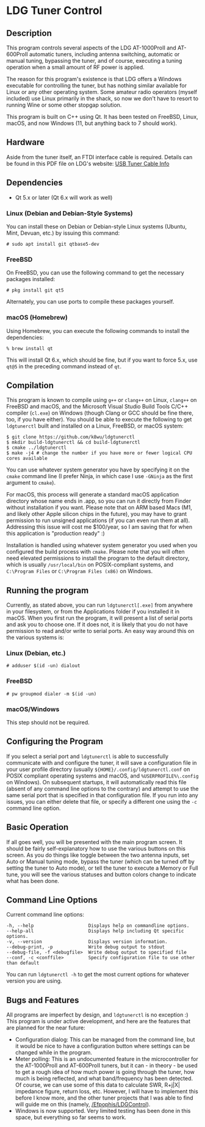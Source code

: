 



# LDG Tuner Control

## Description

This program controls several aspects of the LDG AT-1000ProII and AT-600ProII automatic tuners, including antenna switching, automatic or manual tuning, bypassing the tuner, and of course, executing a tuning operation when a small amount of RF power is applied.

The reason for this program's existence is that LDG offers a Windows executable for controlling the tuner, but has nothing similar available for Linux or any other operating system. Some amateur radio operators (myself included) use Linux primarily in the shack, so now we don't have to resort to running Wine or some other stopgap solution.

This program is built on C++ using Qt. It has been tested on FreeBSD, Linux, macOS, and now Windows (11, but anything back to 7 should work).


## Hardware

Aside from the tuner itself, an FTDI interface cable is required. Details can be found in this PDF file on LDG's website: [USB Tuner Cable Info](https://ldgelectronics.com/wp-content/uploads/2019/06/USB-Tuner-Cable-Info.pdf)


## Dependencies

* Qt 5.x or later (Qt 6.x will work as well)

### Linux (Debian and Debian-Style Systems)

You can install these on Debian or Debian-style Linux systems (Ubuntu, Mint, Devuan, etc.) by issuing this command:

	# sudo apt install git qtbase5-dev

### FreeBSD

On FreeBSD, you can use the following command to get the necessary packages installed:

	# pkg install git qt5

Alternately, you can use ports to compile these packages yourself.

### macOS (Homebrew)

Using Homebrew, you can execute the following commands to install the dependencies:

	% brew install qt

This will install Qt 6.x, which should be fine, but if you want to force 5.x, use `qt@5` in the preceding command instead of `qt`.


## Compilation

This program is known to compile using `g++` or `clang++` on Linux, `clang++` on FreeBSD and macOS, and the Microsoft Visual Studio Build Tools C/C++ compiler (`cl.exe`) on Windows (though Clang or GCC should be fine there, too, if you have either). You should be able to execute the following to get `ldgtunerctl` built and installed on a Linux, FreeBSD, or macOS system:

	$ git clone https://github.com/k8wu/ldgtunerctl
	$ mkdir build-ldgtunerctl && cd build-ldgtunerctl
	$ cmake ../ldgtunerctl
	$ make -j4 # change the number if you have more or fewer logical CPU cores available

You can use whatever system generator you have by specifying it on the `cmake` command line (I prefer Ninja, in which case I use `-GNinja` as the first argument to `cmake`).

For macOS, this process will generate a standard macOS application directory whose name ends in .app, so you can run it directly from Finder without installation if you want. Please note that on ARM based Macs (M1, and likely other Apple silicon chips in the future), you may have to grant permission to run unsigned applications (if you can even run them at all). Addressing this issue will cost me $100/year, so I am saving that for when this application is "production ready" :)

Installation is handled using whatever system generator you used when you configured the build process with `cmake`. Please note that you will often need elevated permissions to install the program to the default directory, which is usually `/usr/local/bin` on POSIX-compliant systems, and `C:\Program Files` or `C:\Program Files (x86)` on Windows.


## Running the program

Currently, as stated above, you can run `ldgtunerctl[.exe]` from anywhere in your filesystem, or from the Applications folder if you installed it in macOS. When you first run the program, it will present a list of serial ports and ask you to choose one. If it does not, it is likely that you do not have permission to read and/or write to serial ports. An easy way around this on the various systems is:

### Linux (Debian, etc.)

	# adduser $(id -un) dialout

### FreeBSD

	# pw groupmod dialer -m $(id -un)

### macOS/Windows

This step should not be required.


## Configuring the Program

If you select a serial port and `ldgtunerctl` is able to successfully communicate with and configure the tuner, it will save a configuration file in your user profile directory (usually `${HOME}/.config/ldgtunerctl.conf` on POSIX compliant operating systems and macOS, and `%USERPROFILE%\.config` on Windows). On subsequent startups, it will automatically read this file (absent of any command line options to the contrary) and attempt to use the same serial port that is specified in that configuration file. If you run into any issues, you can either delete that file, or specify a different one using the `-c` command line option.


## Basic Operation

If all goes well, you will be presented with the main program screen. It should be fairly self-explanatory how to use the various buttons on this screen. As you do things like toggle between the two antenna inputs, set Auto or Manual tuning mode, bypass the tuner (which can be turned off by setting the tuner to Auto mode), or tell the tuner to execute a Memory or Full tune, you will see the various statuses and button colors change to indicate what has been done.


## Command Line Options

Current command line options:

	-h, --help                    Displays help on commandline options.
	--help-all                    Displays help including Qt specific options.
	-v, --version                 Displays version information.
	--debug-print, -p             Write debug output to stdout
	--debug-file, -f <debugfile>  Write debug output to specified file
	--conf, -c <conffile>         Specify configuration file to use other than default

You can run `ldgtunerctl -h` to get the most current options for whatever version you are using.


## Bugs and Features

All programs are imperfect by design, and `ldgtunerctl` is no exception :) This program is under active development, and here are the features that are planned for the near future:
* Configuration dialog: This can be managed from the command line, but it would be nice to have a configuration button where settings can be changed while in the program.
* Meter polling: This is an undocumented feature in the microcontroller for the AT-1000ProII and AT-600ProII tuners, but it can - in theory - be used to get a rough idea of how much power is going through the tuner, how much is being reflected, and what band/frequency has been detected. Of course, we can use some of this data to calculate SWR, R+j|X| impedance figure, return loss, etc. However, I will have to implement this before I know more, and the other tuner projects that I was able to find will guide me on this (namely, [/Efpophis/LDGControl](https://github.com/Efpophis/LDGControl)).
* Windows is now supported. Very limited testing has been done in this space, but everything so far seems to work.
